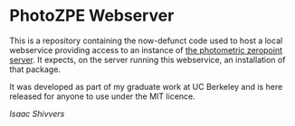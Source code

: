 # PhotoZPE Webserver #

This is a repository containing the now-defunct code used
to host a local webservice providing access to an instance
of [the photometric zeropoint server](https://github.com/ishivvers/photometry_zeropoint_server).
It expects, on the server running this webservice, an installation of that package.

It was developed as part of my graduate work at UC Berkeley and is here
released for anyone to use under the MIT licence.

*Isaac Shivvers*
